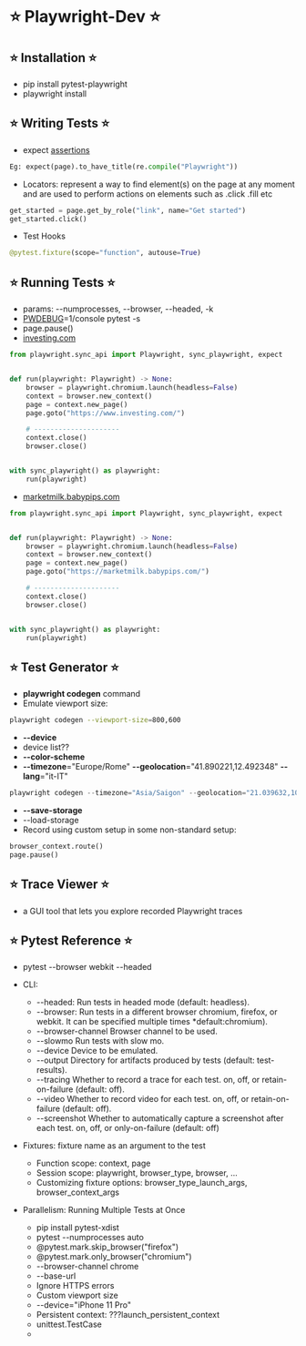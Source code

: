 # ⭐️ Playwright-Dev ⭐️

## ⭐️ Installation ⭐️

- pip install pytest-playwright
- playwright install

## ⭐️ Writing Tests ⭐️

- expect [assertions](https://playwright.dev/python/docs/test-assertions)

```python
Eg: expect(page).to_have_title(re.compile("Playwright"))
```

- Locators: represent a way to find element(s) on the page at any moment and are used to perform actions on elements such as .click .fill etc

``` python
get_started = page.get_by_role("link", name="Get started")
get_started.click()
```

- Test Hooks

```python
@pytest.fixture(scope="function", autouse=True)
```
  
## ⭐️ Running Tests ⭐️

- params: --numprocesses, --browser, --headed, -k
- [PWDEBUG](https://unix.stackexchange.com/questions/56444/how-do-i-set-an-environment-variable-on-the-command-line-and-have-it-appear-in-c)=1/console pytest -s
- page.pause()
- [investing.com](https://www.investing.com/)
  
```python
from playwright.sync_api import Playwright, sync_playwright, expect


def run(playwright: Playwright) -> None:
    browser = playwright.chromium.launch(headless=False)
    context = browser.new_context()
    page = context.new_page()
    page.goto("https://www.investing.com/")

    # ---------------------
    context.close()
    browser.close()


with sync_playwright() as playwright:
    run(playwright)

```

- [marketmilk.babypips.com](https://marketmilk.babypips.com/)

```python
from playwright.sync_api import Playwright, sync_playwright, expect


def run(playwright: Playwright) -> None:
    browser = playwright.chromium.launch(headless=False)
    context = browser.new_context()
    page = context.new_page()
    page.goto("https://marketmilk.babypips.com/")

    # ---------------------
    context.close()
    browser.close()


with sync_playwright() as playwright:
    run(playwright)

```

## ⭐️ Test Generator ⭐️

- **playwright codegen** command
- Emulate viewport size:
  
```bash
playwright codegen --viewport-size=800,600
```

- **--device**
- device list??
- **--color-scheme**
- **--timezone**="Europe/Rome" **--geolocation**="41.890221,12.492348" **--lang**="it-IT"

```python
playwright codegen --timezone="Asia/Saigon" --geolocation="21.039632,105.8828287" --lang="vn-VN" maps.google.com
```

- **--save-storage**
- --load-storage
- Record using custom setup in some non-standard setup:
  
```python
browser_context.route()
page.pause()
```

## ⭐️ Trace Viewer ⭐️

- a GUI tool that lets you explore recorded Playwright traces

## ⭐️ Pytest Reference ⭐️

- pytest --browser webkit --headed
- CLI:
    * --headed: Run tests in headed mode (default: headless).
    * --browser: Run tests in a different browser chromium, firefox, or webkit. It can be specified multiple times  *default:chromium).
    * --browser-channel Browser channel to be used.
    * --slowmo Run tests with slow mo.
    * --device Device to be emulated.
    * --output Directory for artifacts produced by tests (default: test-results).
    * --tracing Whether to record a trace for each test. on, off, or retain-on-failure (default: off).
    * --video Whether to record video for each test. on, off, or retain-on-failure (default: off).
    * --screenshot Whether to automatically capture a screenshot after each test. on, off, or only-on-failure (default: off)

- Fixtures: fixture name as an argument to the test
  + Function scope: context, page
  + Session scope: playwright, browser_type, browser, ...
  + Customizing fixture options: browser_type_launch_args, browser_context_args

- Parallelism: Running Multiple Tests at Once
  + pip install pytest-xdist
  + pytest --numprocesses auto
  + @pytest.mark.skip_browser("firefox")
  + @pytest.mark.only_browser("chromium")
  + --browser-channel chrome
  + --base-url
  + Ignore HTTPS errors
  + Custom viewport size
  + --device="iPhone 11 Pro"
  + Persistent context: ???launch_persistent_context
  + unittest.TestCase
  + 